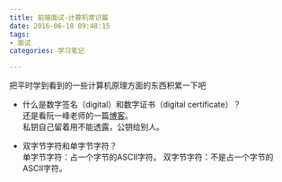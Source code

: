 ```yaml
---
title: 前端面试-计算机常识篇
date: 2016-06-18 09:48:15
tags: 
- 面试
categories: 学习笔记

---
```

把平时学到看到的一些计算机原理方面的东西积累一下吧<!-- more -->

- 什么是数字签名（digital）和数字证书（digital certificate）？  
	还是看阮一峰老师的一篇[博客](http://www.ruanyifeng.com/blog/2011/08/what_is_a_digital_signature.html)。  
	私钥自己留着用不能透露，公钥给别人。

- 双字节字符和单字节字符？  
	单字节字符：占一个字节的ASCII字符。
	双字节字符：不是占一个字节的ASCII字符。